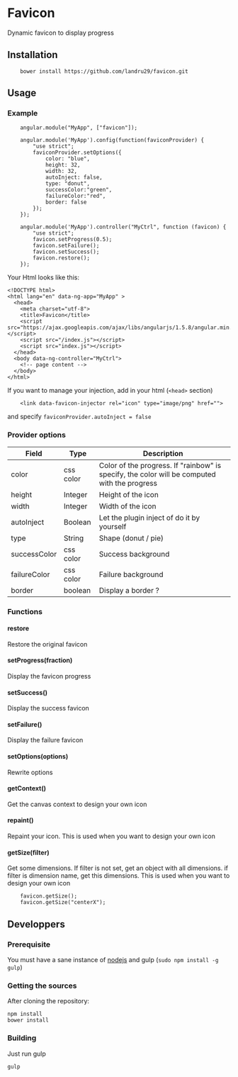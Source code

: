 # Favicon

Dynamic favicon to display progress

## Installation
```
    bower install https://github.com/landru29/favicon.git
```

## Usage

### Example

```
    angular.module("MyApp", ["favicon"]);

    angular.module('MyApp').config(function(faviconProvider) {
        "use strict";
        faviconProvider.setOptions({
            color: "blue",
            height: 32,
            width: 32,
            autoInject: false,
            type: "donut",
            successColor:"green",
            failureColor:"red",
            border: false
        });
    });

    angular.module('MyApp').controller("MyCtrl", function (favicon) {
        "use strict";
        favicon.setProgress(0.5);
        favicon.setFailure();
        favicon.setSuccess();
        favicon.restore();
    });
```

Your Html looks like this:

```
<!DOCTYPE html>
<html lang="en" data-ng-app="MyApp" >
  <head>
    <meta charset="utf-8">
    <title>Favicon</title>
    <script src="https://ajax.googleapis.com/ajax/libs/angularjs/1.5.8/angular.min.js"></script>
    <script src="/index.js"></script>
    <script src="index.js"></script>
  </head>
  <body data-ng-controller="MyCtrl">
    <!-- page content -->
  </body>
</html>
```

If you want to manage your injection, add in your html (``<head>`` section)
```
    <link data-favicon-injector rel="icon" type="image/png" href="">
```
and specify ``faviconProvider.autoInject = false``

### Provider options
| Field        | Type           | Description  |
|--------------|----------------|--------------|
|  color       | css color      | Color of the progress. If "rainbow" is specify, the color will be computed with the progress |
| height       | Integer        | Height of the icon |
| width        | Integer        | Width of the icon |
| autoInject   | Boolean        | Let the plugin inject of do it by yourself |
| type         | String         | Shape (donut / pie) |
| successColor | css color      | Success background |
| failureColor | css color      | Failure background |
| border       | boolean        | Display a border ? |

### Functions

#### restore
Restore the original favicon

#### setProgress(fraction)
Display the favicon progress

#### setSuccess()
Display the success favicon

#### setFailure()
Display the failure favicon

#### setOptions(options)
Rewrite options

#### getContext()
Get the canvas context to design your own icon

#### repaint()
Repaint your icon. This is used when you want to design your own icon

#### getSize(filter)
Get some dimensions. If filter is not set, get an object with all dimensions.
if filter is dimension name, get this dimensions. This is used when you want to design your own icon
```
    favicon.getSize();
    favicon.getSize("centerX");
```

## Developpers

### Prerequisite

You must have a sane instance of [nodejs](https://nodejs.org) and gulp (``sudo npm install -g gulp``)

### Getting the sources

After cloning the repository:

```
npm install
bower install
```

### Building

Just run gulp

```
gulp
```
